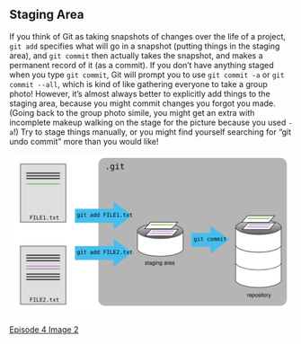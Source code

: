 
## Staging Area

If you think of Git as taking snapshots of changes over the life of a project, ```git add``` specifies what will go in a snapshot (putting things in the staging area), and ```git commit``` then actually takes the snapshot, and makes a permanent record of it (as a commit). If you don’t have anything staged when you type ```git commit```, Git will prompt you to use ```git commit -a``` or ```git commit --all```, which is kind of like gathering everyone to take a group photo! However, it’s almost always better to explicitly add things to the staging area, because you might commit changes you forgot you made. (Going back to the group photo simile, you might get an extra with incomplete makeup walking on the stage for the picture because you used ```-a```!) Try to stage things manually, or you might find yourself searching for “git undo commit” more than you would like!

![The Git Staging Area](git-committing.svg)

[Episode 4 Image 2](episode4_img2.md)
